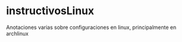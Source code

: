# instructivosLinux

Anotaciones varias sobre configuraciones en linux, principalmente en archlinux
